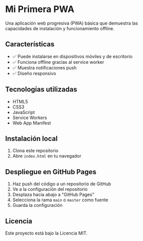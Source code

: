 # Mi Primera PWA

Una aplicación web progresiva (PWA) básica que demuestra las capacidades de instalación y funcionamiento offline.

## Características

- ✅ Puede instalarse en dispositivos móviles y de escritorio
- ✅ Funciona offline gracias al service worker
- ✅ Muestra notificaciones push
- ✅ Diseño responsivo

## Tecnologías utilizadas

- HTML5
- CSS3
- JavaScript
- Service Workers
- Web App Manifest

## Instalación local

1. Clona este repositorio
2. Abre `index.html` en tu navegador

## Despliegue en GitHub Pages

1. Haz push del código a un repositorio de GitHub
2. Ve a la configuración del repositorio
3. Desplaza hacia abajo a "GitHub Pages"
4. Selecciona la rama `main` o `master` como fuente
5. Guarda la configuración

## Licencia

Este proyecto está bajo la Licencia MIT.